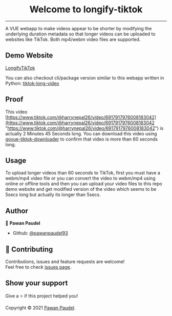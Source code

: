 <h1 align="center">Welcome to longify-tiktok</h1>
<hr/>

A VUE webapp to make videos appear to be shorter by modifying the underlying duration metadata so that longer videos can be uploaded to websites like TikTok. Both mp4/webm video files are supported.

## Demo Website
[LongifyTikTok](https://longifytiktok.herokuapp.com/ "LongifyTikTok")

You can also checkout cli/package version similar to this webapp written in Python: [tiktok-long-video](https://github.com/pawanpaudel93/tiktok-long-videohttp:// "tiktok-long-video")

## Proof

  This video [https://www.tiktok.com/@harrynepal26/video/6917917976008183042](https://www.tiktok.com/@harrynepal26/video/6917917976008183042 "https://www.tiktok.com/@harrynepal26/video/6917917976008183042") is actually 2 Minutes 45 Seconds long.
  You can download this video using [govue-tiktok-downloader](https://github.com/pawanpaudel93/govue-tiktok-downloader "govue-tiktok-downloader") to confirm that video is more than 60 seconds long.

## Usage

To upload longer videos than 60 seconds to TikTok, first you must have a webm/mp4 video file or you can convert the video to webm/mp4 using online or offline tools and then you can upload your video files to this repo demo website and get modified version of the video which seems to be 5secs long but actually its longer than 5secs.

## Author

👤 **Pawan Paudel**

* Github: [@pawanpaudel93](https://github.com/pawanpaudel93)

## 🤝 Contributing

Contributions, issues and feature requests are welcome!<br />Feel free to check [issues page](https://github.com/pawanpaudel93/longify-tiktok/issues). 

## Show your support

Give a ⭐️ if this project helped you!

Copyright © 2021 [Pawan Paudel](https://github.com/pawanpaudel93).<br />
